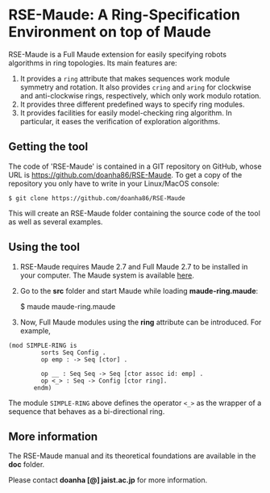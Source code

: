 RSE-Maude: A Ring-Specification Environment on top of Maude
===========================================================

RSE-Maude is a Full Maude extension for easily specifying robots algorithms in ring
topologies. Its main features are:

1. It provides a `ring` attribute that makes sequences work module symmetry and rotation.
It also provides `cring` and `aring` for clockwise and anti-clockwise rings, respectively,
which only work modulo rotation.
2. It provides three different predefined ways to specify ring modules.
3. It provides facilities for easily model-checking ring algorithm. In particular, it
eases the verification of exploration algorithms.

Getting the tool
----------------

The code of 'RSE-Maude' is contained in a GIT repository on GitHub, whose URL is
https://github.com/doanha86/RSE-Maude. To get a copy of the repository you only
have to write in your Linux/MacOS console:

    $ git clone https://github.com/doanha86/RSE-Maude

This will create an RSE-Maude folder containing the source code of the tool as well as
several examples.

Using the tool
--------------

1. RSE-Maude requires Maude 2.7 and Full Maude 2.7 to be installed in your computer.
The Maude system is available [here](http://maude.cs.illinois.edu/w/index.php/The_Maude_System).

2. Go to the **src** folder and start Maude while loading **maude-ring.maude**:

    $ maude maude-ring.maude

3. Now, Full Maude modules using the **ring** attribute can be introduced.
For example,

```
(mod SIMPLE-RING is
         sorts Seq Config .
         op emp : -> Seq [ctor] .

         op __ : Seq Seq -> Seq [ctor assoc id: emp] .
         op <_> : Seq -> Config [ctor ring].
       endm)
```

The module `SIMPLE-RING` above defines the operator `<_>` as the wrapper of a sequence
that behaves as a bi-directional ring.

More information
----------------

The RSE-Maude manual and its theoretical foundations are available in the **doc** folder.

Please contact **doanha [@] jaist.ac.jp** for more information.